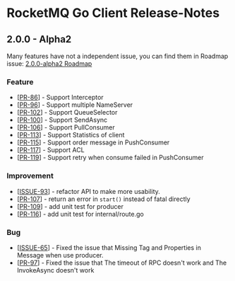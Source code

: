 # RocketMQ Go Client Release-Notes

## 2.0.0 - Alpha2

Many features have not a independent issue, you can find them in Roadmap issue: [2.0.0-alpha2 Roadmap](https://github.com/wongxinjie/rocketmq-client-go/issues/75)

### Feature
- [[PR-86](https://github.com/wongxinjie/rocketmq-client-go/issues/86)] - Support Interceptor  
- [[PR-96](https://github.com/wongxinjie/rocketmq-client-go/pull/96)] - Support multiple NameServer  
- [[PR-102](https://github.com/wongxinjie/rocketmq-client-go/pull/102)] - Support QueueSelector  
- [[PR-100](https://github.com/wongxinjie/rocketmq-client-go/pull/100)] - Support SendAsync  
- [[PR-106](https://github.com/wongxinjie/rocketmq-client-go/pull/106)] - Support PullConsumer  
- [[PR-113](https://github.com/wongxinjie/rocketmq-client-go/pull/113)] - Support Statistics of client  
- [[PR-115](https://github.com/wongxinjie/rocketmq-client-go/pull/115)] - Support order message in PushConsumer  
- [[PR-117](https://github.com/wongxinjie/rocketmq-client-go/pull/117)] - Support ACL 
- [[PR-119](https://github.com/wongxinjie/rocketmq-client-go/pull/119/)] - Support retry when consume failed in PushConsumer  

### Improvement
- [[ISSUE-93](https://github.com/wongxinjie/rocketmq-client-go/issues/93)] - refactor API to make more usability.
- [[PR-107](https://github.com/wongxinjie/rocketmq-client-go/pull/107)] - return an error in `start()`  instead of fatal directly
- [[PR-109](https://github.com/wongxinjie/rocketmq-client-go/pull/109)] - add unit test for producer
- [[PR-116](https://github.com/wongxinjie/rocketmq-client-go/pull/116)] - add unit test for internal/route.go

### Bug
- [[ISSUE-65](https://github.com/wongxinjie/rocketmq-client-go/issues/65)] - Fixed the issue that Missing Tag and Properties in Message when use producer.
- [[PR-97](https://github.com/wongxinjie/rocketmq-client-go/pull/97)] - Fixed the issue that The timeout of RPC doesn't work and The InvokeAsync doesn't work
